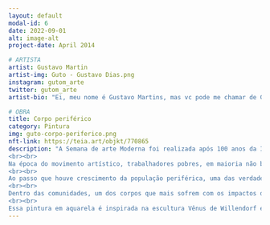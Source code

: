 ```yaml
---
layout: default
modal-id: 6
date: 2022-09-01
alt: image-alt
project-date: April 2014

# ARTISTA
artist: Gustavo Martin
artist-img: Guto - Gustavo Dias.png
instagram: gutom_arte
twitter: gutom_arte
artist-bio: "Ei, meu nome é Gustavo Martins, mas vc pode me chamar de Guto! Tenho 28 anos y sou natural de Belo Horizonte, Minas Gerais. Comecei a pintar em 2016, a fim de ilustrar meu primeiro blog \"Um ex adolescente\", no qual publicava poemas, contos, crônicas, com pinturas em aquarela. Por meio da arte, busco narrar vivências enquanto um garoto preto, gay e periférico, O Alto Vera Cruz, bairro no qual cresci, tem forte influência nestas experiências."

# OBRA
title: Corpo periférico
category: Pintura
img: guto-corpo-periferico.png
nft-link: https://teia.art/objkt/770865
description: "A Semana de arte Moderna foi realizada após 100 anos da Independência do Brasil e buscava criar uma imagem do ser brasileiro. Entretanto, durante os anos anteriores, povos escravizados recém \"\"libertos\"\" foram deixados a mercê da auto sobrevivência. 
<br><br>
Na época do movimento artístico, trabalhadores pobres, em maioria não brancos, foram expulsos de suas residências em regiões centrais.  Como a história da mulher Papuda que morava onde hoje é o Palácio da Liberdade (BH). A destruição do Curral Dela Rey, obrigou os moradores originais a saírem de suas residências, expulsando-os da região central para as periferia da cidade.
<br><br>
Ao passo que houve crescimento da população periférica, uma das verdadeiras realidades do brasileiro, houve fortalecimento de quem detém de dinheiro e poder através do trabalho destas pessoas. 
<br><br>
Dentro das comunidades, um dos corpos que mais sofrem com os impactos da globalização é o da mãe - principalmente mães solo; que enfrentam riscos é dificuldades financeiras como sobrecarga mentem e maior acúmulo de tarefas. 
<br><br>
Essa pintura em aquarela é inspirada na escultura Vênus de Willendorf e idealiza a mãe preta, representação da fertilidade, a mesma que se posiciona na linha de frente da periferia. As sobreposições dos membros denotam como esse corpo se divide para dar conta dos inúmeros deveres que caem sob esse ser. Essa é uma das verdadeiras brasilidades." 
---
```

